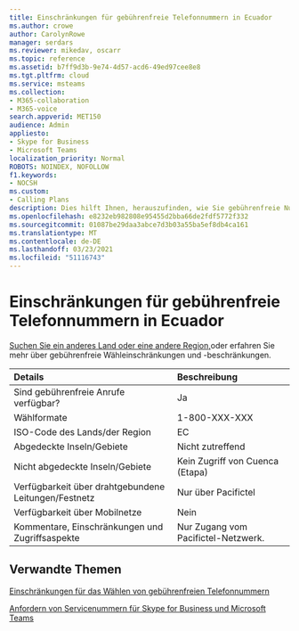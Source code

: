 ```yaml
---
title: Einschränkungen für gebührenfreie Telefonnummern in Ecuador
ms.author: crowe
author: CarolynRowe
manager: serdars
ms.reviewer: mikedav, oscarr
ms.topic: reference
ms.assetid: b7ff9d3b-9e74-4d57-acd6-49ed97cee8e8
ms.tgt.pltfrm: cloud
ms.service: msteams
ms.collection:
- M365-collaboration
- M365-voice
search.appverid: MET150
audience: Admin
appliesto:
- Skype for Business
- Microsoft Teams
localization_priority: Normal
ROBOTS: NOINDEX, NOFOLLOW
f1.keywords:
- NOCSH
ms.custom:
- Calling Plans
description: Dies hilft Ihnen, herauszufinden, wie Sie gebührenfreie Nummern in jedem Land/jeder Region wählen. Nachdem Sie das Land/die Region ausgewählt haben, gelangen Sie zu einer länderspezifischen Seite mit bestimmten Details, Einschränkungen und Beschränkungen für die gebührenfreie Verfügbarkeit von Dienstleistungen, auf denen gebührenfreie Dienste verfügbar sind. Das Wählformat oder die Formate zeigen Ihnen die erforderlichen Zugriffscodes in den einzelnen Ländern/Regionen an, um die gebührenfreie Nummer zu wählen.
ms.openlocfilehash: e8232eb982808e95455d2bba66de2fdf5772f332
ms.sourcegitcommit: 01087be29daa3abce7d3b03a55ba5ef8db4ca161
ms.translationtype: MT
ms.contentlocale: de-DE
ms.lasthandoff: 03/23/2021
ms.locfileid: "51116743"
---
```

# <a name="toll-free-dialing-restrictions-in-ecuador"></a>Einschränkungen für gebührenfreie Telefonnummern in Ecuador

[Suchen Sie ein anderes Land oder eine andere Region,](../toll-free-dialing-limitations-and-restrictions.md)oder erfahren Sie mehr über gebührenfreie Wähleinschränkungen und -beschränkungen.


|**Details**|**Beschreibung**|
|:-----|:-----|
|Sind gebührenfreie Anrufe verfügbar?  <br/> |Ja  <br/> |
|Wählformate  <br/> |1-800-XXX-XXX  <br/> |
|ISO-Code des Lands/der Region  <br/> |EC  <br/> |
|Abgedeckte Inseln/Gebiete  <br/> |Nicht zutreffend  <br/> |
|Nicht abgedeckte Inseln/Gebiete  <br/> | Kein Zugriff von Cuenca (Etapa) <br/> |
|Verfügbarkeit über drahtgebundene Leitungen/Festnetz  <br/> | Nur über Pacifictel <br/> |
|Verfügbarkeit über Mobilnetze  <br/> |Nein  <br/> |
|Kommentare, Einschränkungen und Zugriffsaspekte  <br/> | Nur Zugang vom Pacifictel-Netzwerk. <br/> |
   
## <a name="related-topics"></a>Verwandte Themen

[Einschränkungen für das Wählen von gebührenfreien Telefonnummern](../toll-free-dialing-limitations-and-restrictions.md)

[Anfordern von Servicenummern für Skype for Business und Microsoft Teams](../getting-service-phone-numbers.md)

  
